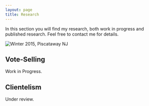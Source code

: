 ```yaml
---
layout: page
title: Research
---
```


<p class="lead">
In this section you will find my research, both work in progress and published research. Feel free to contact me for details.
</p>

![Winter 2015, Piscataway NJ](/Users/hectorbahamonde/RU/GitHub/hbahamonde.github.io/images/profile/pic1.jpg)


## Vote-Selling

<p class="message">
  Work in Progress.
</p>

## Clientelism

<p class="message">
  Under review.
</p>
